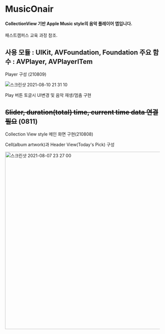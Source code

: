 # MusicOnair
#### CollectionView 기반 Apple Music style의 음악 플레이어 앱입니다.
패스트캠퍼스 교육 과정 참조.

사용 모듈 : UIKit, AVFoundation, Foundation
주요 함수 : AVPlayer, AVPlayerITem
---------- 
Player 구성 (210809)


![스크린샷 2021-08-10 21 31 10](https://user-images.githubusercontent.com/40759743/128867206-aae58b9f-a9fb-4f48-89f7-ddaebf85d979.png)


Play 버튼 토글시 UI변경 및 음악 재생/멈춤 구현


~~Slider, duration(total) time, current time data 연결 필요~~ (0811)
----------
Collection View style 메인 화면 구현(210808) 

Cell(album artwork)과 Header View(Today's Pick) 구성



<img width="578" alt="스크린샷 2021-08-07 23 27 00" src="https://user-images.githubusercontent.com/40759743/128603554-3476c325-5538-4616-8ed2-9518e4505210.png">

